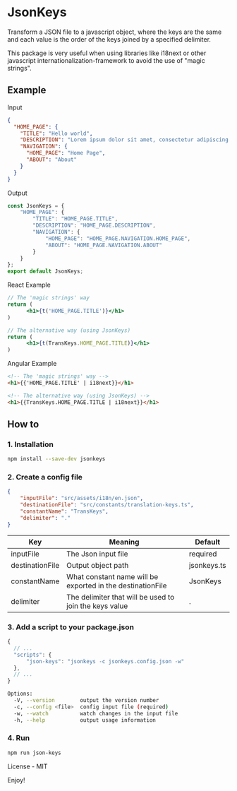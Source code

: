 # JsonKeys
Transform a JSON file to a javascript object, where the keys are the same and each value is the order of the keys joined by a specified delimiter.

This package is very useful when using libraries like i18next or other javascript internationalization-framework to avoid the use of "magic strings".

## Example
Input
```json
{
  "HOME_PAGE": {
    "TITLE": "Hello world",
    "DESCRIPTION": "Lorem ipsum dolor sit amet, consectetur adipiscing elit",
    "NAVIGATION": {
      "HOME_PAGE": "Home Page",
      "ABOUT": "About"
    }
  }
}
```
Output
```js
const JsonKeys = {
    "HOME_PAGE": {
        "TITLE": "HOME_PAGE.TITLE",
        "DESCRIPTION": "HOME_PAGE.DESCRIPTION",
        "NAVIGATION": {
            "HOME_PAGE": "HOME_PAGE.NAVIGATION.HOME_PAGE",
            "ABOUT": "HOME_PAGE.NAVIGATION.ABOUT"
        }
    }
};
export default JsonKeys;
```
React Example

```jsx
// The 'magic strings' way
return (
      <h1>{t('HOME_PAGE.TITLE')}</h1>
)

// The alternative way (using JsonKeys)
return (
      <h1>{t(TransKeys.HOME_PAGE.TITLE)}</h1>
)
```

Angular Example

```html
<!-- The 'magic strings' way -->
<h1>{{'HOME_PAGE.TITLE' | i18next}}</h1>

<!-- The alternative way (using JsonKeys) -->
<h1>{{TransKeys.HOME_PAGE.TITLE | i18next}}</h1>
```

## How to

### 1. Installation
```sh
npm install --save-dev jsonkeys
```

### 2. Create a config file
```json
{
    "inputFile": "src/assets/i18n/en.json",
    "destinationFile": "src/constants/translation-keys.ts", 
    "constantName": "TransKeys",
    "delimiter": "."
}
```
Key | Meaning | Default
--- | --- |---
inputFile  | The Json input file | required
destinationFile  | Output object path | jsonkeys.ts
constantName  | What constant name will be exported in the destinationFile | JsonKeys
delimiter  | The delimiter that will be used to join the keys value | .

### 3. Add a script to your package.json
```js
{
  // ...
  "scripts": {
      "json-keys": "jsonkeys -c jsonkeys.config.json -w"
  },
  // ...
}
```

```sh
Options:
  -V, --version        output the version number
  -c, --config <file>  config input file (required)
  -w, --watch          watch changes in the input file
  -h, --help           output usage information
```

### 4. Run
```sh
npm run json-keys
```


License - MIT

Enjoy!
